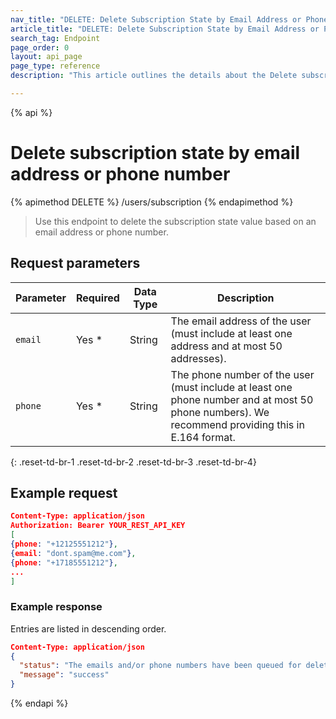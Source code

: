 ```yaml
---
nav_title: "DELETE: Delete Subscription State by Email Address or Phone Number"
article_title: "DELETE: Delete Subscription State by Email Address or Phone Number"
search_tag: Endpoint
page_order: 0
layout: api_page
page_type: reference
description: "This article outlines the details about the Delete subscription state by email address or phone number Braze endpoint."

---
```


{% api %}
# Delete subscription state by email address or phone number
{% apimethod DELETE %}
/users/subscription
{% endapimethod %}

> Use this endpoint to delete the subscription state value based on an email address or phone number.

## Request parameters

| Parameter | Required | Data Type | Description |
| --- | --- | --- | --- |
| `email` | Yes * | String | The email address of the user (must include at least one address and at most 50 addresses). |
| `phone` | Yes * | String | The phone number of the user (must include at least one phone number and at most 50 phone numbers). We recommend providing this in E.164 format. |
{: .reset-td-br-1 .reset-td-br-2 .reset-td-br-3  .reset-td-br-4}

## Example request

```json
Content-Type: application/json
Authorization: Bearer YOUR_REST_API_KEY
[
{phone: "+12125551212"},
{email: "dont.spam@me.com"},
{phone: "+17185551212"},
...
]
```

### Example response

Entries are listed in descending order.

```json
Content-Type: application/json
{
  "status": "The emails and/or phone numbers have been queued for deletion",
  "message": "success"
}
```

{% endapi %}